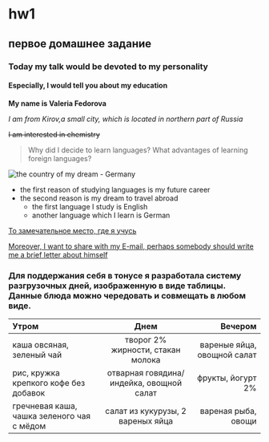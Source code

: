 # hw1
## первое домашнее задание

### Today my talk would be devoted to my personality

#### Especially, I would tell you about my education

**My name is Valeria Fedorova**

*I am from Kirov,a small city, which is located in northern part of Russia*

~~I am interested in chemistry~~ 

> Why did I decide to learn languages? 
> What advantages of learning foreign languages?

![the country of my dream - Germany](https://www.votpusk.ru/country/cnimages/new/germany.jpg)

* the first reason of studying languages is my future career
* the second reason is my dream to travel abroad
    + the first language I study is English
    + another language which I learn is German 
  
[То замечательное место, где я учусь](https://lang.hse.ru/)

[Moreover, I want to share with my E-mail, perhaps somebody should write me a brief letter about himself](mailto://lerik.fedorova@yandex.ru)

### Для поддержания себя в тонусе я разработала систему разгрузочных дней, изображенную в виде таблицы. Данные блюда можно чередовать и совмещать в любом виде.
Утром      |Днем | Вечером
:-------- |:-----:| -------:
каша овсяная, зеленый чай  | творог 2% жирности, стакан молока |вареные яйца, овощной салат
рис, кружка крепкого кофе без добавок    |отварная говядина/индейка, овощной салат  | фрукты, йогурт 2%
гречневая каша, чашка зеленого чая с мёдом      | салат из кукурузы, 2 вареных яйца    |вареная рыба, овощи
